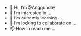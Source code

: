 - 👋 Hi, I’m @Anggunday
- 👀 I’m interested in ...
- 🌱 I’m currently learning ...
- 💞️ I’m looking to collaborate on ...
- 📫 How to reach me ...

<!---
Anggunday/Anggunday is a ✨ special ✨ repository because its `README.md` (this file) appears on your GitHub profile.
You can click the Preview link to take a look at your changes.
--->
